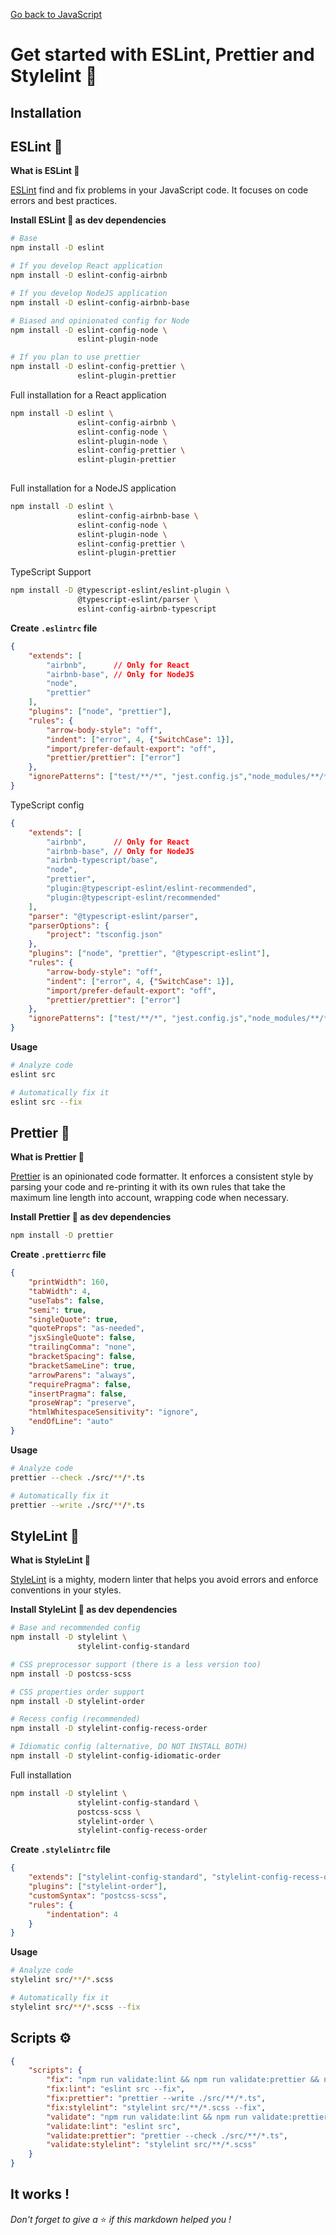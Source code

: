 [Go back to JavaScript](https://github.com/fabien-renaud/notes/blob/master/javascript)

# Get started with ESLint, Prettier and Stylelint 🎨

## Installation

## ESLint 🔮

**What is ESLint 🔮**

[ESLint](https://www.npmjs.com/package/eslint) find and fix problems in your JavaScript code. It focuses on code errors
and best practices.

**Install ESLint 🔮 as dev dependencies**

```sh
# Base
npm install -D eslint

# If you develop React application
npm install -D eslint-config-airbnb

# If you develop NodeJS application
npm install -D eslint-config-airbnb-base

# Biased and opinionated config for Node
npm install -D eslint-config-node \
               eslint-plugin-node

# If you plan to use prettier
npm install -D eslint-config-prettier \
               eslint-plugin-prettier
```

Full installation for a React application
```sh
npm install -D eslint \
               eslint-config-airbnb \
               eslint-config-node \
               eslint-plugin-node \
               eslint-config-prettier \
               eslint-plugin-prettier
              
```

Full installation for a NodeJS application
```sh
npm install -D eslint \
               eslint-config-airbnb-base \
               eslint-config-node \
               eslint-plugin-node \
               eslint-config-prettier \
               eslint-plugin-prettier
```

TypeScript Support
```sh
npm install -D @typescript-eslint/eslint-plugin \
               @typescript-eslint/parser \
               eslint-config-airbnb-typescript
```

**Create `.eslintrc` file**

```json
{
    "extends": [
        "airbnb",      // Only for React
        "airbnb-base", // Only for NodeJS
        "node",
        "prettier"
    ],
    "plugins": ["node", "prettier"],
    "rules": {
        "arrow-body-style": "off",
        "indent": ["error", 4, {"SwitchCase": 1}],
        "import/prefer-default-export": "off",
        "prettier/prettier": ["error"]
    },
    "ignorePatterns": ["test/**/*", "jest.config.js","node_modules/**/*"]
}
```

TypeScript config
```json
{
    "extends": [
        "airbnb",      // Only for React
        "airbnb-base", // Only for NodeJS
        "airbnb-typescript/base",
        "node",
        "prettier",
        "plugin:@typescript-eslint/eslint-recommended",
        "plugin:@typescript-eslint/recommended"
    ],
    "parser": "@typescript-eslint/parser",
    "parserOptions": {
        "project": "tsconfig.json"
    },
    "plugins": ["node", "prettier", "@typescript-eslint"],
    "rules": {
        "arrow-body-style": "off",
        "indent": ["error", 4, {"SwitchCase": 1}],
        "import/prefer-default-export": "off",
        "prettier/prettier": ["error"]
    },
    "ignorePatterns": ["test/**/*", "jest.config.js","node_modules/**/*"]
}
```

**Usage**
```sh
# Analyze code
eslint src

# Automatically fix it
eslint src --fix
```

## Prettier 🌟

**What is Prettier 🌟**

[Prettier](https://www.npmjs.com/package/prettier) is an opinionated code formatter. It enforces a consistent style by parsing your code and re-printing it with its own rules that take the maximum line length into account, wrapping code when necessary.

**Install Prettier 🌟 as dev dependencies**

```sh
npm install -D prettier
```

**Create `.prettierrc` file**

```json
{
    "printWidth": 160,
    "tabWidth": 4,
    "useTabs": false,
    "semi": true,
    "singleQuote": true,
    "quoteProps": "as-needed",
    "jsxSingleQuote": false,
    "trailingComma": "none",
    "bracketSpacing": false,
    "bracketSameLine": true,
    "arrowParens": "always",
    "requirePragma": false,
    "insertPragma": false,
    "proseWrap": "preserve",
    "htmlWhitespaceSensitivity": "ignore",
    "endOfLine": "auto"
}
```

**Usage**
```sh
# Analyze code
prettier --check ./src/**/*.ts

# Automatically fix it
prettier --write ./src/**/*.ts
```

## StyleLint 🌟

**What is StyleLint 🌟**

[StyleLint](https://www.npmjs.com/package/stylelint) is a mighty, modern linter that helps you avoid errors and enforce conventions in your styles.

**Install StyleLint 🌟 as dev dependencies**

```sh
# Base and recommended config
npm install -D stylelint \
               stylelint-config-standard

# CSS preprocessor support (there is a less version too)
npm install -D postcss-scss

# CSS properties order support
npm install -D stylelint-order

# Recess config (recommended)
npm install -D stylelint-config-recess-order

# Idiomatic config (alternative, DO NOT INSTALL BOTH)
npm install -D stylelint-config-idiomatic-order
```

Full installation
```sh
npm install -D stylelint \
               stylelint-config-standard \
               postcss-scss \
               stylelint-order \
               stylelint-config-recess-order
```

**Create `.stylelintrc` file**

```json
{
    "extends": ["stylelint-config-standard", "stylelint-config-recess-order"],
    "plugins": ["stylelint-order"],
    "customSyntax": "postcss-scss",
    "rules": {
        "indentation": 4
    }
}
```

**Usage**
```sh
# Analyze code
stylelint src/**/*.scss

# Automatically fix it
stylelint src/**/*.scss --fix
```

## Scripts ⚙

```json
{
    "scripts": {
        "fix": "npm run validate:lint && npm run validate:prettier && npm run validate:stylelint",
        "fix:lint": "eslint src --fix",
        "fix:prettier": "prettier --write ./src/**/*.ts",
        "fix:stylelint": "stylelint src/**/*.scss --fix",
        "validate": "npm run validate:lint && npm run validate:prettier && npm run validate:stylelint",
        "validate:lint": "eslint src",
        "validate:prettier": "prettier --check ./src/**/*.ts",
        "validate:stylelint": "stylelint src/**/*.scss"
    }
}
```

## It works !

*Don't forget to give a* ⭐️ *if this markdown helped you !*

